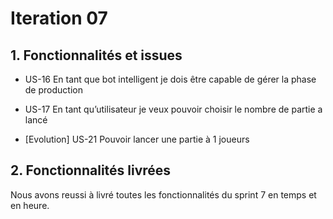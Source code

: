 # Iteration 07

## 1. Fonctionnalités et issues

- US-16
En tant que bot intelligent je dois être capable de gérer la phase de production

- US-17
En tant qu’utilisateur je veux pouvoir choisir le nombre de partie a lancé

- [Evolution] US-21
Pouvoir lancer une partie à 1 joueurs

## 2. Fonctionnalités livrées
Nous avons reussi à livré toutes les fonctionnalités du sprint 7 en temps et en heure.